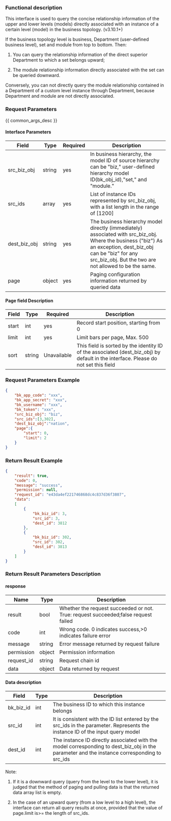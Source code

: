 ### Functional description

This interface is used to query the concise relationship information of the upper and lower levels (models) directly associated with an instance of a certain level (model) in the business topology. (v3.10.1+)


If the business topology level is business, Department (user-defined business level), set and module from top to bottom. Then:


1. You can query the relationship information of the direct superior Department to which a set belongs upward;


2. The module relationship information directly associated with the set can be queried downward.


Conversely, you can not directly query the module relationship contained in a Department of a custom level instance through Department, because Department and module are not directly associated.


### Request Parameters

{{ common_args_desc }}

#### Interface Parameters

| Field      | Type      | Required   | Description      |
|-----------|------------|--------|------------|
| src_biz_obj  | string  |yes     | In business hierarchy, the model ID of source hierarchy can be "biz," user-defined hierarchy model ID(bk_obj_id),"set," and "module." |
| src_ids  | array  |yes     | List of instance IDs represented by src_biz_obj, with a list length in the range of [1200]|
| dest_biz_obj  | string  |yes     | The business hierarchy model directly (immediately) associated with src_biz_obj.  Where the business ("biz") As an exception, dest_biz_obj can be "biz" for any src_biz_obj. But the two are not allowed to be the same. |
| page  | object  |yes     | Paging configuration information returned by queried data|

#### Page field Description

| Field| Type   | Required| Description                  |
| ----- | ------ | ---- | --------------------- |
| start | int    | yes | Record start position, starting from 0         |
| limit | int    | yes | Limit bars per page, Max. 500|
| sort | string    | Unavailable   | This field is sorted by the identity ID of the associated (dest_biz_obj) by default in the interface. Please do not set this field|



### Request Parameters Example

```json
{
    "bk_app_code": "xxx",
    "bk_app_secret": "xxx",
    "bk_username": "xxx",
    "bk_token": "xxx",
    "src_biz_obj": "biz",
    "src_ids":[3,302],
    "dest_biz_obj":"nation",
    "page":{
        "start": 0,
        "limit": 2
    }
}
```

### Return Result Example

```json
{
    "result": true,
    "code": 0,
    "message": "success",
    "permission": null,
    "request_id": "e43da4ef221746868dc4c837d36f3807",
    "data":
    [
        {
            "bk_biz_id": 3,
            "src_id": 3,
            "dest_id": 3812
        },
        {
            "bk_biz_id": 302,
            "src_id": 302,
            "dest_id": 3813
        }
    ]
}
```

### Return Result Parameters Description

#### response

| Name    | Type   | Description                                    |
| ------- | ------ | ------------------------------------- |
| result  | bool   | Whether the request succeeded or not. True: request succeeded;false request failed|
| code    |  int    | Wrong code. 0 indicates success,>0 indicates failure error    |
| message | string |Error message returned by request failure                    |
| permission    |  object |Permission information    |
| request_id    |  string |Request chain id    |
| data    |  object |Data returned by request                           |

#### Data description
| Field      | Type      | Description      |
|-----------|------------|------------|
| bk_biz_id | int   | The business ID to which this instance belongs     |
| src_id | int   | It is consistent with the ID list entered by the src_ids in the parameter. Represents the instance ID of the input query model|
| dest_id | int| The instance ID directly associated with the model corresponding to dest_biz_obj in the parameter and the instance corresponding to src_ids|

Note:

1. If it is a downward query (query from the level to the lower level), it is judged that the method of paging and pulling data is that the returned data array list is empty.


2. In the case of an upward query (from a low level to a high level), the interface can return all query results at once, provided that the value of page.limit is>= the length of src_ids.
